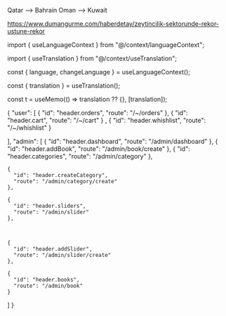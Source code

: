 Qatar --> Bahrain
Oman --> Kuwait

https://www.dumangurme.com/haberdetay/zeytincilik-sektorunde-rekor-ustune-rekor
                


import { useLanguageContext } from "@/context/languageContext";

import { useTranslation } from "@/context/useTranslation";



 const { language, changeLanguage } = useLanguageContext();

  const { translation } = useTranslation();

  const t = useMemo(() => translation ?? {}, [translation]);




{
  "user": [
    {
      "id": "header.orders",
      "route": "/~/orders"
    },
    {
      "id": "header.cart",
      "route": "/~/cart"
    }
,
{
  "id": "header.whishlist",
  "route": "/~/whishlist"
}


  ],
  "admin": [
    {
      "id": "header.dashboard",
      "route": "/admin/dashboard"
    },
    {
      "id": "header.addBook",
      "route": "/admin/book/create"
    },
    {
      "id": "header.categories",
      "route": "/admin/category"
    },

    {
      "id": "header.createCategory",
      "route": "/admin/category/create"
    },

    {
      "id": "header.sliders",
      "route": "/admin/slider"
    },



    {
      "id": "header.addSlider",
      "route": "/admin/slider/create"
    },

    {
      "id": "header.books",
      "route": "/admin/book"
    }



 
  ]
}
